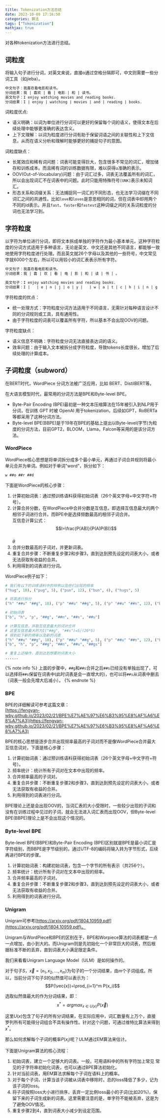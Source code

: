 ```yaml
---
title: Tokenization方法总结
date: 2023-10-09 17:16:50
categories: 算法
tags: ["Tokenization"]
mathjax: true
---
```


对各种tokenization方法进行总结。

<!-- more -->

## 词粒度

将输入句子进行分词，对英文来说，直接o通过空格分隔即可，中文则需要一些分词工具（如jieba）。

```txt
中文句子：我喜欢看电影和读书。
分词结果：我 | 喜欢 | 看 | 电影 | 和 | 读书。
英文句子：I enjoy watching movies and reading books.
分词结果：I | enjoy | watching | movies | and | reading | books.
```

词粒度优点:

* 语义明确：以词为单位进行分词可以更好的保留每个词的语义，使得文本在后续处理中能够更准确的表达含义。
* 上下文理解：以词为粒度进行分词有助于保留词语之间的关联性和上下文信息，从而在语义分析和理解时能够更好的捕捉句子的意图。

词粒度缺点：

* 长尾效应和稀有词问题：词表可能变得巨大，包含很多不常见的词汇，增加储存和训练成本。而且稀有词的训练数据有限，难以获得u准确的表示。
* OOV(Out-of-Vocabulary)问题：由于词汇过多，词表无法覆盖所有的词汇，所以会出现词汇不在词表中的问题。此时只能用特殊符号`[UNK]`表示未知词汇。
* 形态关系和词缀关系：无法捕捉同一词汇的不同形态，也无法学习词缀在不同词汇之间的共通性。比如`love`和`loves`是意思相同的词，但在词表中却用两个不同的id表示。并且`fast`、`faster`和`fastest`这种词缀之间的关系词粒度的分词也无法学习到。

## 字符粒度

以字符为单位进行分词，即将文本拆成单独的字符作为最小基本单元。这种字符粒度的分词方式适用于多种语言，无论是英文、中文还是其他不同语言，都能够一致地使用字符粒度进行处理。而且英文就26个字母以及其他的一些符号，中文常见字就6000个左右，所以可以用较小的词汇表表示所有字符。

```txt
中文句子：我喜欢看电影和读书。
分词结果：我 | 喜 | 欢 | 看 | 电 | 影 | 和 | 读 | 书 | 。

英文句子：I enjoy watching movies and reading books.
分词结果：I |   | e | n | j | o | y |   | w | a | t | c | h | i | n | g |   | m | o | v | i | e | s |   | a | n | d |   | r | e | a | d | i | n | g |   | b | o | o | k | s | .
```

字符粒度的优点：

* 统一处理方式：字符粒度分词方法适用于不同语言，无需针对每种语言设计不同的分词规则或工具，具有通用性。
* 由于字符粒度的词表可以覆盖所有字符，所以基本不会出现OOV的问题。

字符粒度缺点：

* 语义信息不明确：字符粒度分词无法直接表达词的语义。
* 效率问题：由于输入文本被拆分成字符粒度，导致tokens长度很长，增加了后续处理的计算成本。

## 子词粒度（subword）

在BERT时代，WordPiece 分词方法被广泛应用，比如 BERT、DistilBERT等。

在大语言模型时代，最常用的分词方法是BPE和Byte-level BPE。
* Byte-Pair Encoding (BPE)最初是一种文本压缩算法在15年被引入到NLP用于分词，在训练 GPT 时被 OpenAI 用于tokenization，后续如GPT，RoBERTa等都采用了这种分词方法。
* Byte-level BPE(BBPE)是于19年在BPE的基础上提出以Byte-level(字节)为粒度的分词方法，目前GPT2，BLOOM，Llama，Falcon等采用的是该分词方法。

### WordPiece

WordPiece核心思想是将单词拆分成多个最小单元，再通过子词合并规则将最小单元合并为单词。例如对于单词"word"，拆分如下：

```txt
w ##o ##r ##d
```

下面是WordPiece的核心步骤：

1. 计算初始词表：通过预训练语料获得初始词表（26个英文字母+中文字符+符号）。
2. 计算合并分数，在WordPiece中合并分数是互信息，即选择互信息最大的两个相邻子词进行合并。而BPE中是选择频数最高的相邻子词合并。  
互信息计算公式：  
$$I=\frac{P(AB)}{P(A)P(B)}$$  
$\theta$
3. 合并分数最高的子词对，并更新词表。
4. 重复合并步骤：不断重复步骤2和步骤3，直到达到预先设定的词表大小，或者无法获取有收益的合并。
5. 利用得到的词表进行分词。

WordPiece例子如下：

```python
# 我们有以下的训练语料中的样例以及他们出现的频率
("hug", 10), ("pug", 5), ("pun", 12), ("bun", 4), ("hugs", 5)

# 将其进行拆分
("h" "##u" "##g", 10), ("p" "##u" "##g", 5), ("p" "##u" "##n", 12), ("b" "##u" "##n", 4), ("h" "##u" "##g" "##s", 5)

# 初始词表
["b", "h", "p", "##g", "##n", "##s", "##u"]

# 计算互信息，并取互信息最大的词对合并
# 这里互信息最大的为I("##g", "##s")=5/(20*5)
# 得到如下新的频率以及新的词表
("h" "##u" "##g", 10), ("p" "##u" "##g", 5), ("p" "##u" "##n", 12), ("b" "##u" "##n", 4), ("h" "##u" "##gs", 5)
["b", "h", "p", "##g", "##n", "##u", "##gs"]

# 重复上述操作，直到达到想要的词表大小
......
```

{% note info %}
上面的步骤中，`##g`和`##s`合并之后`##s`已经没有单独出现了，可以选择将`##s`保留在词表中(此时词表是会一直增大的)，也可以将`##s`从词表中删去（词表一般会先增大后减小）。
{% endnote %}

### BPE

BPE的详细解读可参考这篇文章：  
[https://fengyan-wby.github.io/2023/02/21/BPE%E7%AE%97%E6%B3%95%E8%AF%A6%E8%A7%A3](https://fengyan-wby.github.io/2023/02/21/BPE%E7%AE%97%E6%B3%95%E8%AF%A6%E8%A7%A3)

BPE的核心思想是逐步合并出现频率最高的子词对而不是像WordPiece合并最大互信息词对，下面是核心步骤：

1. 计算初始词表：通过预训练语料获得初始词表（26个英文字母+中文字符+符号）。
2. 频率统计：统计所有子词对在文本中出现的频率。
3. 合并频率最高的子词对。
4. 重复合并步骤：不断重复步骤2和步骤3，直到达到预先设定的词表大小，或者无法获取有收益的合并。
5. 利用得到的词表进行分词。

BPE理论上还是会出现OOV的，当词汇表的大小受限时，一些较少出现的子词和没有在训练过程中见过的子词，就会无法进入词汇表而出现OOV，但Byte-level BPE(BBPE)理论上是不会出现这个情况的。

### Byte-level BPE

Byte-level BPE(BBPE)和Byte-Pair Encoding (BPE)区别就是BPE是最小词汇是字符级别，而BBPE是字节级别的，通过UTF-8的编码将输入转为字节形式，后续再进行BPE的步骤。

1. 计算初始词表：构建初始词表，包含一个字节的所有表示（共256个）。
2. 频率统计：统计所有子词对在文本中出现的频率。
3. 合并频率最高的子词对。
4. 重复合并步骤：不断重复步骤2和步骤3，直到达到预先设定的词表大小，或者无法获取有收益的合并。
5. 利用得到的词表进行分词。

### Unigram

Unigram可参考[https://arxiv.org/pdf/1804.10959.pdf](https://arxiv.org/pdf/1804.10959.pdf)。

Unigram与WordPiece和BPE的区别在于，BPE和Worpiece算法的词表都是一点一点增加，由小到大的。而Unigram则是先初始化一个非常巨大的词表，然后根据标准不断的丢弃，直到词表大小满足限定条件。

我们来看看Unigram Language Model（ULM）是如何操作的。

对于句子$S$，$\vec{x}=(x_1, x_2, ..., x_m)$为句子的一个分词结果，由$m$个子词组成。所以，当前分词下句子$S$的似然值可以表示为：  
$$P(\vec{x})=\prod_{i=1}^m P(x_i)$$

选取似然值最大的作为分词结果，即：  
$$x^*=argmax_{x \in U(x)}P(\vec{x})$$

这里$U(x)$包含了句子的所有分词结果，在实际应用中，词汇数量有上万个，直接罗列所有可能得分词组合不具有操作性。针对这个问题，可通过维特比算法来得到$x^*$。

那么如何求解每个子词的概率$P(x_i)$呢？ULM通过EM算法来估计。

下面是Unigram算法的核心流程：

1. 初始词表，建立一个足够大的词表。一般，可用语料中的所有字符加上常见
常见的子字符串初始化词表，也可以通过BPE算法初始化。
2. 针对当前词表，用EM算法求解每个子词在语料上的概率。
3. 对于每个子词，计算当该子词被从词表中移除时，总的loss降低了多少，记为该子词的loss。
4. 将子词按照loss大小进行排序，丢弃一定比例loss最小的子词(比如20%)，保留下来的子词生成新的词表。这里需要注意的是，单字符不能被丢弃，这是为了避免OOV情况。
5. 重复步骤2到4，直到词表大小减少到设定范围。